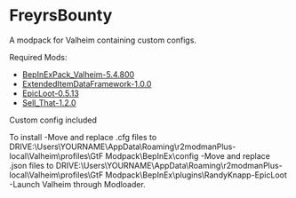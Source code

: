 # FreyrsBounty
A modpack for Valheim containing custom configs.

Required Mods:
- [BepInExPack_Valheim-5.4.800][BepInExPack]
- [ExtendedItemDataFramework-1.0.0][ExtendedItemDataFramework]
- [EpicLoot-0.5.13][EpicLoot]
- [Sell_That-1.2.0][SellThat]

Custom config included

<!--Mod Links-->
[BepInExPack]: https://valheim.thunderstore.io/package/denikson/BepInExPack_Valheim/
[ExtendedItemDataFramework]: https://valheim.thunderstore.io/package/RandyKnapp/ExtendedItemDataFramework/
[EpicLoot]:https://valheim.thunderstore.io/package/RandyKnapp/EpicLoot/
[SellThat]:https://valheim.thunderstore.io/package/ASharpPen/Sell_That/

<!--directions-->
To install
-Move and replace .cfg files to DRIVE:\Users\YOURNAME\AppData\Roaming\r2modmanPlus-local\Valheim\profiles\GtF Modpack\BepInEx\config
-Move and replace .json files to DRIVE:\Users\YOURNAME\AppData\Roaming\r2modmanPlus-local\Valheim\profiles\GtF Modpack\BepInEx\plugins\RandyKnapp-EpicLoot
-Launch Valheim through Modloader.
